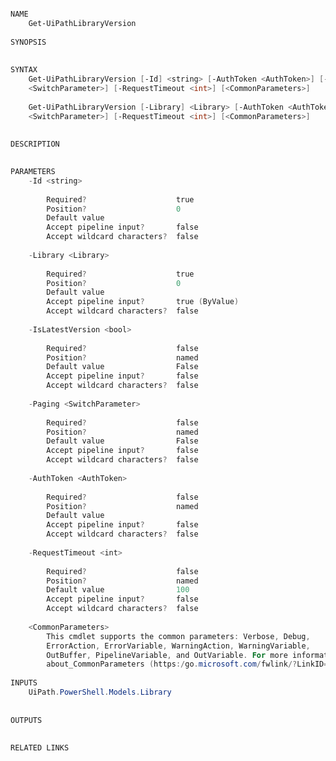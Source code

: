 ﻿```PowerShell

NAME
    Get-UiPathLibraryVersion
    
SYNOPSIS
    
    
SYNTAX
    Get-UiPathLibraryVersion [-Id] <string> [-AuthToken <AuthToken>] [-IsLatestVersion <bool>] [-Paging 
    <SwitchParameter>] [-RequestTimeout <int>] [<CommonParameters>]
    
    Get-UiPathLibraryVersion [-Library] <Library> [-AuthToken <AuthToken>] [-IsLatestVersion <bool>] [-Paging 
    <SwitchParameter>] [-RequestTimeout <int>] [<CommonParameters>]
    
    
DESCRIPTION
    

PARAMETERS
    -Id <string>
        
        Required?                    true
        Position?                    0
        Default value                
        Accept pipeline input?       false
        Accept wildcard characters?  false
        
    -Library <Library>
        
        Required?                    true
        Position?                    0
        Default value                
        Accept pipeline input?       true (ByValue)
        Accept wildcard characters?  false
        
    -IsLatestVersion <bool>
        
        Required?                    false
        Position?                    named
        Default value                False
        Accept pipeline input?       false
        Accept wildcard characters?  false
        
    -Paging <SwitchParameter>
        
        Required?                    false
        Position?                    named
        Default value                False
        Accept pipeline input?       false
        Accept wildcard characters?  false
        
    -AuthToken <AuthToken>
        
        Required?                    false
        Position?                    named
        Default value                
        Accept pipeline input?       false
        Accept wildcard characters?  false
        
    -RequestTimeout <int>
        
        Required?                    false
        Position?                    named
        Default value                100
        Accept pipeline input?       false
        Accept wildcard characters?  false
        
    <CommonParameters>
        This cmdlet supports the common parameters: Verbose, Debug,
        ErrorAction, ErrorVariable, WarningAction, WarningVariable,
        OutBuffer, PipelineVariable, and OutVariable. For more information, see 
        about_CommonParameters (https:/go.microsoft.com/fwlink/?LinkID=113216). 
    
INPUTS
    UiPath.PowerShell.Models.Library
    
    
OUTPUTS
    
    
RELATED LINKS



```
